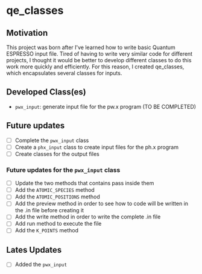 # qe_classes

## Motivation
This project was born after I've learned how to write basic Quantum ESPRESSO input file. Tired of having to write very similar code for different projects, I thought it would be better to develop different classes to do this work more quickly and efficiently. For this reason, I created qe_classes, which encapsulates several classes for inputs.

## Developed Class(es)
- `pwx_input`: generate input file for the pw.x program (TO BE COMPLETED)


## Future updates
- [ ] Complete the `pwx_input` class
- [ ] Create a `phx_input` class to create input files for the ph.x program
- [ ] Create classes for the output files

### Future updates for the `pwx_input` class
- [ ] Update the two methods that contains pass inside them
- [ ] Add the `ATOMIC_SPECIES` method
- [ ] Add the `ATOMIC_POSITIONS` method
- [ ] Add the preview method in order to see how to code will be written in the .in file before creating it
- [ ] Add the write method in order to write the complete .in file
- [ ] Add run method to execute the file
- [ ] Add the `K_POINTS` method

## Lates Updates
- [ ] Added the `pwx_input`
